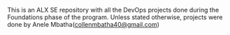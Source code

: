 This is an ALX SE repository with all the DevOps projects done during the Foundations phase of the program. Unless stated otherwise, projects were done by Anele Mbatha(collenmbatha40@gmail.com)
